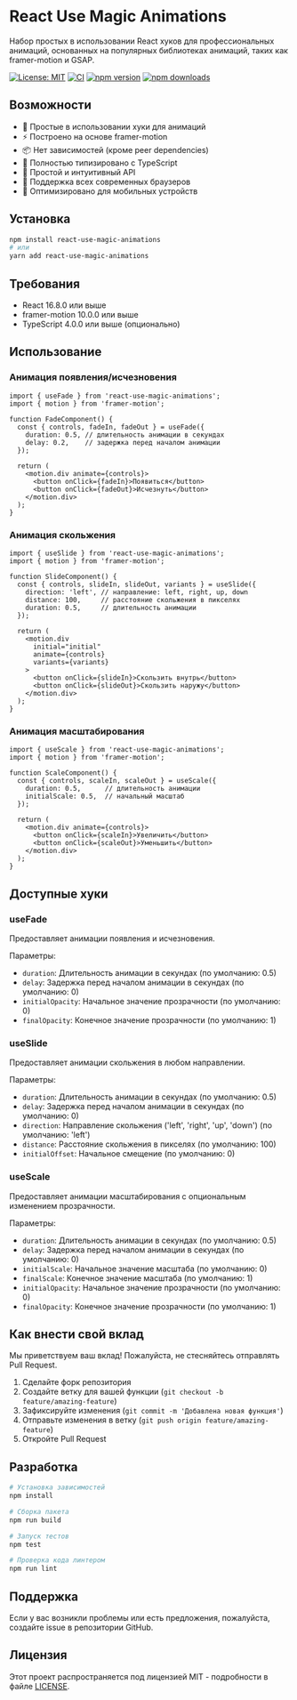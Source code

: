# React Use Magic Animations

Набор простых в использовании React хуков для профессиональных анимаций, основанных на популярных библиотеках анимаций, таких как framer-motion и GSAP.

[![License: MIT](https://img.shields.io/badge/License-MIT-yellow.svg)](https://opensource.org/licenses/MIT)
[![CI](https://github.com/kidoweb/react-use-magic-animations/actions/workflows/ci.yml/badge.svg)](https://github.com/kidoweb/react-use-magic-animations/actions/workflows/ci.yml)
[![npm version](https://img.shields.io/npm/v/react-use-magic-animations.svg)](https://www.npmjs.com/package/react-use-magic-animations)
[![npm downloads](https://img.shields.io/npm/dm/react-use-magic-animations.svg)](https://www.npmjs.com/package/react-use-magic-animations)

## Возможности

- 🎨 Простые в использовании хуки для анимаций
- ⚡ Построено на основе framer-motion
- 📦 Нет зависимостей (кроме peer dependencies)
- 🔧 Полностью типизировано с TypeScript
- 🎯 Простой и интуитивный API
- 🌟 Поддержка всех современных браузеров
- 📱 Оптимизировано для мобильных устройств

## Установка

```bash
npm install react-use-magic-animations
# или
yarn add react-use-magic-animations
```

## Требования

- React 16.8.0 или выше
- framer-motion 10.0.0 или выше
- TypeScript 4.0.0 или выше (опционально)

## Использование

### Анимация появления/исчезновения

```tsx
import { useFade } from 'react-use-magic-animations';
import { motion } from 'framer-motion';

function FadeComponent() {
  const { controls, fadeIn, fadeOut } = useFade({
    duration: 0.5, // длительность анимации в секундах
    delay: 0.2,    // задержка перед началом анимации
  });

  return (
    <motion.div animate={controls}>
      <button onClick={fadeIn}>Появиться</button>
      <button onClick={fadeOut}>Исчезнуть</button>
    </motion.div>
  );
}
```

### Анимация скольжения

```tsx
import { useSlide } from 'react-use-magic-animations';
import { motion } from 'framer-motion';

function SlideComponent() {
  const { controls, slideIn, slideOut, variants } = useSlide({
    direction: 'left', // направление: left, right, up, down
    distance: 100,     // расстояние скольжения в пикселях
    duration: 0.5,     // длительность анимации
  });

  return (
    <motion.div
      initial="initial"
      animate={controls}
      variants={variants}
    >
      <button onClick={slideIn}>Скользить внутрь</button>
      <button onClick={slideOut}>Скользить наружу</button>
    </motion.div>
  );
}
```

### Анимация масштабирования

```tsx
import { useScale } from 'react-use-magic-animations';
import { motion } from 'framer-motion';

function ScaleComponent() {
  const { controls, scaleIn, scaleOut } = useScale({
    duration: 0.5,      // длительность анимации
    initialScale: 0.5,  // начальный масштаб
  });

  return (
    <motion.div animate={controls}>
      <button onClick={scaleIn}>Увеличить</button>
      <button onClick={scaleOut}>Уменьшить</button>
    </motion.div>
  );
}
```

## Доступные хуки

### useFade

Предоставляет анимации появления и исчезновения.

Параметры:
- `duration`: Длительность анимации в секундах (по умолчанию: 0.5)
- `delay`: Задержка перед началом анимации в секундах (по умолчанию: 0)
- `initialOpacity`: Начальное значение прозрачности (по умолчанию: 0)
- `finalOpacity`: Конечное значение прозрачности (по умолчанию: 1)

### useSlide

Предоставляет анимации скольжения в любом направлении.

Параметры:
- `duration`: Длительность анимации в секундах (по умолчанию: 0.5)
- `delay`: Задержка перед началом анимации в секундах (по умолчанию: 0)
- `direction`: Направление скольжения ('left', 'right', 'up', 'down') (по умолчанию: 'left')
- `distance`: Расстояние скольжения в пикселях (по умолчанию: 100)
- `initialOffset`: Начальное смещение (по умолчанию: 0)

### useScale

Предоставляет анимации масштабирования с опциональным изменением прозрачности.

Параметры:
- `duration`: Длительность анимации в секундах (по умолчанию: 0.5)
- `delay`: Задержка перед началом анимации в секундах (по умолчанию: 0)
- `initialScale`: Начальное значение масштаба (по умолчанию: 0)
- `finalScale`: Конечное значение масштаба (по умолчанию: 1)
- `initialOpacity`: Начальное значение прозрачности (по умолчанию: 0)
- `finalOpacity`: Конечное значение прозрачности (по умолчанию: 1)

## Как внести свой вклад

Мы приветствуем ваш вклад! Пожалуйста, не стесняйтесь отправлять Pull Request.

1. Сделайте форк репозитория
2. Создайте ветку для вашей функции (`git checkout -b feature/amazing-feature`)
3. Зафиксируйте изменения (`git commit -m 'Добавлена новая функция'`)
4. Отправьте изменения в ветку (`git push origin feature/amazing-feature`)
5. Откройте Pull Request

## Разработка

```bash
# Установка зависимостей
npm install

# Сборка пакета
npm run build

# Запуск тестов
npm test

# Проверка кода линтером
npm run lint
```

## Поддержка

Если у вас возникли проблемы или есть предложения, пожалуйста, создайте issue в репозитории GitHub.

## Лицензия

Этот проект распространяется под лицензией MIT - подробности в файле [LICENSE](LICENSE). 